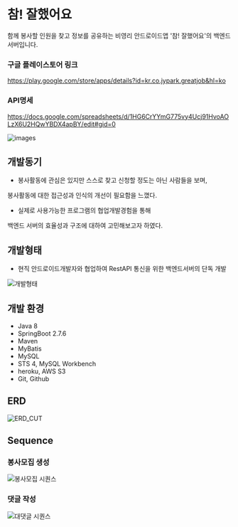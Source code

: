 # 참! 잘했어요
함께 봉사할 인원을 찾고 정보를 공유하는 비영리 안드로이드앱 '참! 잘했어요'의 백엔드서버입니다.


### 구글 플레이스토어 링크
https://play.google.com/store/apps/details?id=kr.co.jypark.greatjob&hl=ko
### API명세 
https://docs.google.com/spreadsheets/d/1HG6CrYYmG775vy4Ucj91HvoAOLzX6U2HQwYBDX4apBY/edit#gid=0


![images](https://github.com/mohyeonMan/GreatJob/assets/112916714/72ddc658-f874-493b-bb3f-30480edf6867)


## 개발동기
- 봉사활동에 관심은 있지만 스스로 찾고 신청할 정도는 아닌 사람들을 보며,

봉사활동에 대한 접근성과 인식의 개선이 필요함을 느꼈다.

- 실제로 사용가능한 프로그램의 협업개발경험을 통해 

백엔드 서버의 효율성과 구조에 대하여 고민해보고자 하였다.

## 개발형태
- 현직 안드로이드개발자와 협업하여 RestAPI 통신을 위한 백엔드서버의 단독 개발

![개발형태](https://github.com/mohyeonMan/GreatJob/assets/112916714/a78717ad-8386-480d-9b14-7e335190bfa0)


## 개발 환경
- Java 8
- SpringBoot 2.7.6
- Maven
- MyBatis
- MySQL
- STS 4, MySQL Workbench
- heroku, AWS S3
- Git, Github 

## ERD
![ERD_CUT](https://github.com/mohyeonMan/GreatJob/assets/112916714/1ebb1a88-b5d6-4692-8030-e2bb8d1c948b)


## Sequence
### 봉사모집 생성

![봉사모집 시퀀스](https://github.com/mohyeonMan/GreatJob/assets/112916714/e24785d1-2d59-4dfa-b03a-f515d9c4a5fe)
 
### 댓글 작성

![대댓글 시퀀스](https://github.com/mohyeonMan/GreatJob/assets/112916714/88c39944-ac8c-44d5-bb84-34b35e82b5d8)


